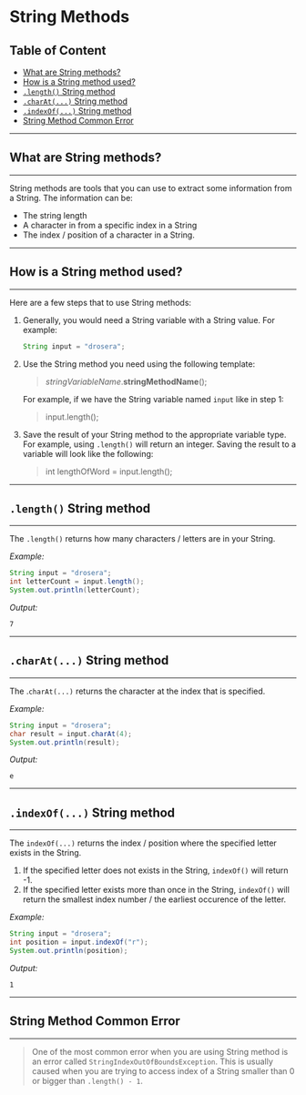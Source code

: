 # String Methods

## Table of Content

- [What are String methods?](#what-are-string-methods)
- [How is a String method used?](#how-is-a-string-method-used)
- [`.length()` String method](#length-string-method)
- [`.charAt(...)` String method](#charat-string-method)
- [`.indexOf(...)` String method](#indexof-string-method)
- [String Method Common Error](#string-method-common-error)

---

## What are String methods?

---

String methods are tools that you can use to extract some information from a String. The information can be:

- The string length
- A character in from a specific index in a String
- The index / position of a character in a String.

---

## How is a String method used?

---

Here are a few steps that to use String methods:

1. Generally, you would need a String variable with a String value. For example:
   ```java
   String input = "drosera";
   ```
2. Use the String method you need using the following template:

   > _stringVariableName_.**stringMethodName**();

   For example, if we have the String variable named `input` like in step 1:

   > input.length();

3. Save the result of your String method to the appropriate variable type. For example, using `.length()` will return an integer. Saving the result to a variable will look like the following:

   > int lengthOfWord = input.length();

---

## `.length()` String method

---

The `.length()` returns how many characters / letters are in your String.

_Example:_

```java
String input = "drosera";
int letterCount = input.length();
System.out.println(letterCount);
```

_Output:_

```
7
```

---

## `.charAt(...)` String method

---

The .`charAt(...)` returns the character at the index that is specified.

_Example:_

```java
String input = "drosera";
char result = input.charAt(4);
System.out.println(result);
```

_Output:_

```
e
```

---

## `.indexOf(...)` String method

---

The `indexOf(...)` returns the index / position where the specified letter exists in the String.

1. If the specified letter does not exists in the String, `indexOf()` will return -1.
2. If the specified letter exists more than once in the String, `indexOf()` will return the smallest index number / the earliest occurence of the letter.

_Example:_

```java
String input = "drosera";
int position = input.indexOf("r");
System.out.println(position);
```

_Output:_

```
1
```

---

## String Method Common Error

---

> One of the most common error when you are using String method is an error called `StringIndexOutOfBoundsException`. This is usually caused when you are trying to access index of a String smaller than 0 or bigger than `.length() - 1`.
